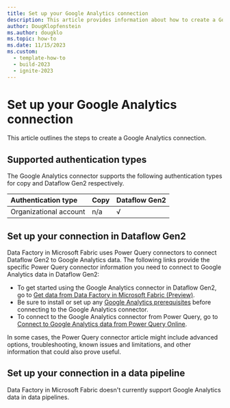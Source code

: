 ```yaml
---
title: Set up your Google Analytics connection
description: This article provides information about how to create a Google Analytics connection in Microsoft Fabric.
author: DougKlopfenstein
ms.author: dougklo
ms.topic: how-to
ms.date: 11/15/2023
ms.custom:
  - template-how-to
  - build-2023
  - ignite-2023
---
```


# Set up your Google Analytics connection

This article outlines the steps to create a Google Analytics connection.


## Supported authentication types

The Google Analytics connector supports the following authentication types for copy and Dataflow Gen2 respectively.  

|Authentication type |Copy |Dataflow Gen2 |
|:---|:---|:---|
|Organizational account| n/a | √ |

## Set up your connection in Dataflow Gen2

Data Factory in Microsoft Fabric uses Power Query connectors to connect Dataflow Gen2 to Google Analytics data. The following links provide the specific Power Query connector information you need to connect to Google Analytics data in Dataflow Gen2:

- To get started using the Google Analytics connector in Dataflow Gen2, go to [Get data from Data Factory in Microsoft Fabric (Preview)](/power-query/where-to-get-data#get-data-from-data-factory-in-microsoft-fabric-preview).
- Be sure to install or set up any [Google Analytics prerequisites](/power-query/connectors/google-analytics#prerequisites) before connecting to the Google Analytics connector.
- To connect to the Google Analytics connector from Power Query, go to [Connect to Google Analytics data from Power Query Online](/power-query/connectors/google-analytics#connect-to-google-analytics-data-from-power-query-online).

In some cases, the Power Query connector article might include advanced options, troubleshooting, known issues and limitations, and other information that could also prove useful.

## Set up your connection in a data pipeline

Data Factory in Microsoft Fabric doesn't currently support Google Analytics data in data pipelines.
